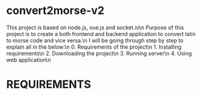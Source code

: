 # convert2morse-v2
This project is based on node.js, vue.js and socket.io\n
Purpose of this project is to create a both frontend and backend application to convert latin to morse code and vice versa.\n
I will be going through step by step to explain all in the below:\n
    0. Requirements of the project\n
    1. Installing requirements\n
    2. Downloading the project\n
    3. Running server\n
    4. Using web application\n

# REQUIREMENTS #
